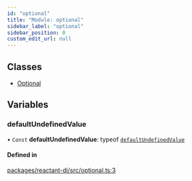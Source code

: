 ```yaml
---
id: "optional"
title: "Module: optional"
sidebar_label: "optional"
sidebar_position: 0
custom_edit_url: null
---
```


## Classes

- [Optional](../classes/optional.Optional.md)

## Variables

### defaultUndefinedValue

• `Const` **defaultUndefinedValue**: typeof [`defaultUndefinedValue`](optional.md#defaultundefinedvalue)

#### Defined in

[packages/reactant-di/src/optional.ts:3](https://github.com/unadlib/reactant/blob/8297bb80/packages/reactant-di/src/optional.ts#L3)
